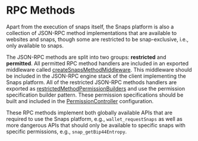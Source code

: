 # RPC Methods

Apart from the execution of snaps itself, the Snaps platform is also a
collection of JSON-RPC method implementations that are available to websites and
snaps, though some are restricted to be snap-exclusive, i.e., only available to
snaps.

The JSON-RPC methods are split into two groups: **restricted** and
**permitted**. All permitted RPC method handlers are included in an exported
middleware called [createSnapsMethodMiddleware]. This middleware should be
included in the JSON-RPC engine stack of the client implementing the Snaps
platform. All of the restricted JSON-RPC methods handlers are exported as
[restrictedMethodPermissionBuilders] and use the permission specification
builder pattern. These permission specifications should be built and included in
the [PermissionController] configuration.

These RPC methods implement both globally available APIs that are required to
use the Snaps platform, e.g., `wallet_requestSnaps` as well as more dangerous
APIs that should only be available to specific snaps with specific permissions,
e.g., `snap_getBip44Entropy`.

[createsnapsmethodmiddleware]: ../../../packages/snaps-rpc-methods/src/permitted/middleware.ts
[restrictedmethodpermissionbuilders]: ../../../packages/snaps-rpc-methods/src/restricted/index.ts
[permissioncontroller]: ../permissions.md
